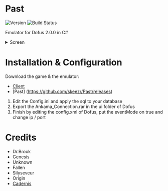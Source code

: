 # Past
![Version](https://img.shields.io/badge/Version-0.1.1-red.svg) ![Build Status](https://img.shields.io/badge/Build-passing-red.svg)

Emulator for Dofus 2.0.0 in C#

<details> 
  <summary>Screen</summary>
    ![Image](http://puu.sh/pe8UH/bdf43aadbb.jpg)
    ![Image](http://puu.sh/pM8rN/ff3fdbcddf.jpg)
    ![Image](http://puu.sh/rdBi4/c6563f6df0.jpg)
</details>

# Installation & Configuration
Download the game & the emulator:
- [Client](https://mega.nz/#!L4wSWTBI!QMR2QK2BvwJ3Xj9VdgVQ3EFbBfHtwf9vxsPONx3A8tg)
- [Past] (https://github.com/skeezr/Past/releases)

1. Edit the Config.ini and apply the sql to your database
2. Export the Ankama_Connection.rar in the ui folder of Dofus
3. Finish by editing the config.xml of Dofus, put the eventMode on true and change ip / port

# Credits
* Dr.Brook
* Genesis
* Unknown
* Fallen
* Silyseveur
* Origin
* [Cadernis](https://cadernis.fr/index.php)